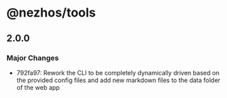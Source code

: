 # @nezhos/tools

## 2.0.0

### Major Changes

- 792fa97: Rework the CLI to be completely dynamically driven based on the provided config files and add new markdown files to the data folder of the web app
